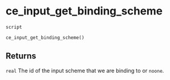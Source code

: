 # ce_input_get_binding_scheme
`script`
```gml
ce_input_get_binding_scheme()
```

## Returns
`real` The id of the input scheme that we are binding to or `noone`.